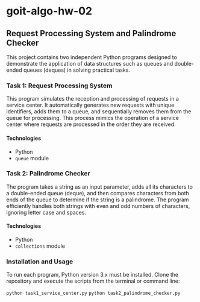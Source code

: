 # goit-algo-hw-02

## Request Processing System and Palindrome Checker

This project contains two independent Python programs designed to demonstrate the application of data structures such as queues and double-ended queues (deques) in solving practical tasks.

### Task 1: Request Processing System

This program simulates the reception and processing of requests in a service center.
It automatically generates new requests with unique identifiers, adds them to a queue, and sequentially removes them from the queue for processing.
This process mimics the operation of a service center where requests are processed in the order they are received.

#### Technologies
- Python
- `queue` module

### Task 2: Palindrome Checker

The program takes a string as an input parameter, adds all its characters to a double-ended queue (deque),
and then compares characters from both ends of the queue to determine if the string is a palindrome.
The program efficiently handles both strings with even and odd numbers of characters, ignoring letter case and spaces.

#### Technologies
- Python
- `collections` module

### Installation and Usage

To run each program, Python version 3.x must be installed.
Clone the repository and execute the scripts from the terminal or command line:

`python task1_service_center.py`
`python task2_palindrome_checker.py`